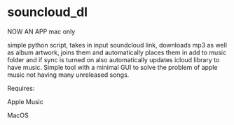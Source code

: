 # souncloud_dl

NOW AN APP
  mac only
  
simple python script, takes in input soundcloud link, downloads mp3 as well as album artwork, joins them and automatically places them in add to music folder and if sync is turned on also automatically updates icloud library to have music. Simple tool with a minimal GUI to solve the problem of apple music not having many unreleased songs.

Requires:

  Apple Music
  
  MacOS
  
